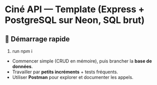 # Ciné API — Template (Express + PostgreSQL sur Neon, SQL brut)

## 🚀 Démarrage rapide

1. run npm i

- Commencer simple (CRUD en mémoire), puis brancher la **base de données**.
- Travailler par **petits incréments** + tests fréquents.
- Utiliser **Postman** pour explorer et documenter les appels.
